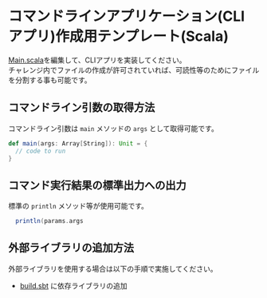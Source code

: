 # コマンドラインアプリケーション(CLI アプリ)作成用テンプレート(Scala)

[Main.scala](src/main/scala/Main.java)を編集して、CLIアプリを実装してください。  
チャレンジ内でファイルの作成が許可されていれば、可読性等のためにファイルを分割する事も可能です。

## コマンドライン引数の取得方法
コマンドライン引数は `main` メソッドの `args` として取得可能です。

``` scala
def main(args: Array[String]): Unit = {
  // code to run
}
```

## コマンド実行結果の標準出力への出力
標準の `println` メソッド等が使用可能です。

``` scala
  println(params.args
```
## 外部ライブラリの追加方法
外部ライブラリを使用する場合は以下の手順で実施してください。

- [build.sbt](build.sbt) に依存ライブラリの追加
